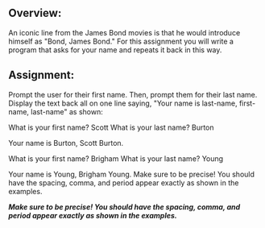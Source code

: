 ## **Overview:** 

An iconic line from the James Bond movies is that he would introduce himself as "Bond, James Bond." For this assignment you will write a program that asks for your name and repeats it back in this way.

## **Assignment:** 

Prompt the user for their first name. Then, prompt them for their last name. Display the text back all on one line saying, "Your name is last-name, first-name, last-name" as shown:


What is your first name? Scott
What is your last name? Burton

Your name is Burton, Scott Burton.

What is your first name? Brigham
What is your last name? Young

Your name is Young, Brigham Young.
Make sure to be precise! You should have the spacing, comma, and period appear exactly as shown in the examples.

**_Make sure to be precise! You should have the spacing, comma, and period appear exactly as shown in the examples._**